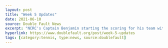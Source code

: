 ```yaml
---
layout: post
title: "Week 5 Updates"
date: 2021-06-10
source: Double Fault News
excerpt: "NCRC's Captain Benjamin starting the scoring for his team with his second 3.0 singles win on the season."
hyperlink: https://www.doublefault.org/post/week-5-updates
tags: [category:tennis, type:news, source:doublefault]
---
```

